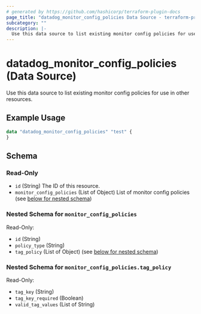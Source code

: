 ```yaml
---
# generated by https://github.com/hashicorp/terraform-plugin-docs
page_title: "datadog_monitor_config_policies Data Source - terraform-provider-datadog"
subcategory: ""
description: |-
  Use this data source to list existing monitor config policies for use in other resources.
---
```


# datadog_monitor_config_policies (Data Source)

Use this data source to list existing monitor config policies for use in other resources.

## Example Usage

```terraform
data "datadog_monitor_config_policies" "test" {
}
```

<!-- schema generated by tfplugindocs -->
## Schema

### Read-Only

- `id` (String) The ID of this resource.
- `monitor_config_policies` (List of Object) List of monitor config policies (see [below for nested schema](#nestedatt--monitor_config_policies))

<a id="nestedatt--monitor_config_policies"></a>
### Nested Schema for `monitor_config_policies`

Read-Only:

- `id` (String)
- `policy_type` (String)
- `tag_policy` (List of Object) (see [below for nested schema](#nestedobjatt--monitor_config_policies--tag_policy))

<a id="nestedobjatt--monitor_config_policies--tag_policy"></a>
### Nested Schema for `monitor_config_policies.tag_policy`

Read-Only:

- `tag_key` (String)
- `tag_key_required` (Boolean)
- `valid_tag_values` (List of String)
